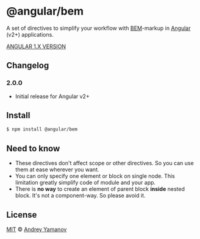 # @angular/bem

A set of directives to simplify your workflow with [BEM](https://bem.info)-markup in [Angular](https://angularjs.org) (v2+) applications.

[ANGULAR 1.X VERSION](https://github.com/tenphi/angular-bem/tree/v1)

## Changelog

### 2.0.0
* Initial release for Angular v2+

## Install

```bash
$ npm install @angular/bem
```

## Need to know
* These directives don't affect scope or other directives. So you can use them at ease wherever you want.
* You can only specify one element or block on single node. This limitation greatly simplify code of module and your app.
* There is **no way** to create an element of parent block **inside** nested block. It's not a component-way. So please avoid it.

## License

[MIT](http://opensource.org/licenses/MIT) © [Andrey Yamanov](http://tenphi.me)
